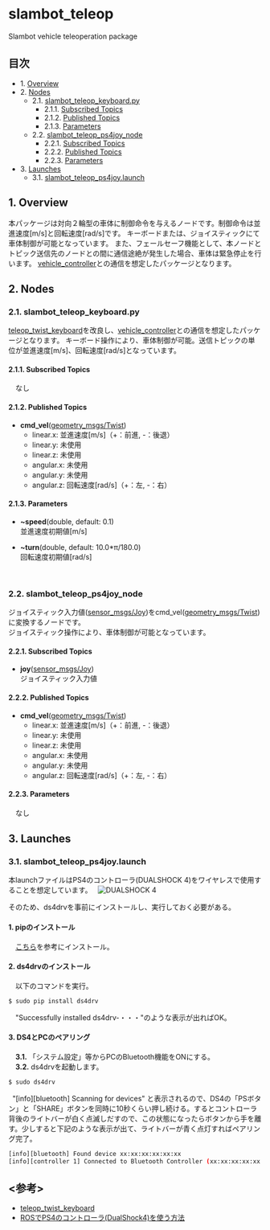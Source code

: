 # slambot_teleop
Slambot vehicle teleoperation package

## 目次  
- 1.&nbsp;[Overview](#1-overview)  
- 2.&nbsp;[Nodes](#2-nodes)  
  - 2.1.&nbsp;[slambot_teleop_keyboard.py](#21-slambot_teleop_keyboardpy)  
    - 2.1.1.&nbsp;[Subscribed Topics](#211-subscribed-topics)  
    - 2.1.2.&nbsp;[Published Topics](#212-published-topics)  
    - 2.1.3.&nbsp;[Parameters](#213-parameters)  
  - 2.2.&nbsp;[slambot_teleop_ps4joy_node](#22-slambot_teleop_ps4joy_node)  
    - 2.2.1.&nbsp;[Subscribed Topics](#221-subscribed-topics)  
    - 2.2.2.&nbsp;[Published Topics](#222-published-topics)  
    - 2.2.3.&nbsp;[Parameters](#223-parameters)  
- 3.&nbsp;[Launches](#3-launches)  
  - 3.1.&nbsp;[slambot_teleop_ps4joy.launch](#31-slambot_teleop_ps4joylaunch)  
    
## 1. Overview
本パッケージは対向２輪型の車体に制御命令を与えるノードです。制御命令は並進速度[m/s]と回転速度[rad/s]です。
キーボードまたは、ジョイスティックにて車体制御が可能となっています。
また、フェールセーフ機能として、本ノードとトピック送信先のノードとの間に通信途絶が発生した場合、車体は緊急停止を行います。
[vehicle_controller](https://github.com/takuyani/SLAM-Robot_Code/tree/develop/vehicle_controller)との通信を想定したパッケージとなります。

## 2. Nodes
### 2.1. slambot_teleop_keyboard.py
[teleop_twist_keyboard](http://wiki.ros.org/teleop_twist_keyboard)を改良し、[vehicle_controller](https://github.com/takuyani/SLAM-Robot_Code/tree/develop/vehicle_controller)との通信を想定したパッケージとなります。
キーボード操作により、車体制御が可能。送信トピックの単位が並進速度[m/s]、回転速度[rad/s]となっています。

#### 2.1.1. Subscribed Topics
　なし

#### 2.1.2. Published Topics
- __cmd_vel__([geometry_msgs/Twist](http://docs.ros.org/api/geometry_msgs/html/msg/Twist.html))  
  - linear.x: 並進速度[m/s]（+：前進, -：後退）
  - linear.y: 未使用
  - linear.z: 未使用
  - angular.x: 未使用
  - angular.y: 未使用
  - angular.z: 回転速度[rad/s]（+：左, -：右）

#### 2.1.3. Parameters
- __~speed__(double, default: 0.1)  
  並進速度初期値[m/s]

- __~turn__(double, default: 10.0*π/180.0)  
  回転速度初期値[rad/s]

<br>  

### 2.2. slambot_teleop_ps4joy_node
ジョイスティック入力値([sensor_msgs/Joy](http://docs.ros.org/api/sensor_msgs/html/msg/Joy.html))をcmd_vel([geometry_msgs/Twist](http://docs.ros.org/api/geometry_msgs/html/msg/Twist.html))に変換するノードです。  
ジョイスティック操作により、車体制御が可能となっています。

#### 2.2.1. Subscribed Topics
- __joy__([sensor_msgs/Joy](http://docs.ros.org/api/sensor_msgs/html/msg/Joy.html))  
  ジョイスティック入力値

#### 2.2.2. Published Topics
- __cmd_vel__([geometry_msgs/Twist](http://docs.ros.org/api/geometry_msgs/html/msg/Twist.html))  
  - linear.x: 並進速度[m/s]（+：前進, -：後退）
  - linear.y: 未使用
  - linear.z: 未使用
  - angular.x: 未使用
  - angular.y: 未使用
  - angular.z: 回転速度[rad/s]（+：左, -：右）

#### 2.2.3. Parameters
　なし


## 3. Launches
### 3.1. slambot_teleop_ps4joy.launch
本launchファイルはPS4のコントローラ(DUALSHOCK 4)をワイヤレスで使用することを想定しています。  
![DUALSHOCK 4](https://c1.staticflickr.com/5/4781/26799634898_7015d5e08e.jpg)

そのため、ds4drvを事前にインストールし、実行しておく必要がある。

#### 1. pipのインストール
　[こちら](http://uxmilk.jp/12691)を参考にインストール。

#### 2. ds4drvのインストール
　以下のコマンドを実行。  
 
```bash
$ sudo pip install ds4drv
```

　"Successfully installed ds4drv-・・・"のような表示が出ればOK。

#### 3. DS4とPCのペアリング
  
　**3.1.** 「システム設定」等からPCのBluetooth機能をONにする。    
　**3.2.** ds4drvを起動します。  
  
```bash
$ sudo ds4drv
```
  
"[info][bluetooth] Scanning for devices" と表示されるので、DS4の「PSボタン」と「SHARE」ボタンを同時に10秒くらい押し続ける。するとコントローラ背後のライトバーが白く点滅しだすので、この状態になったらボタンから手を離す。少しすると下記のような表示が出て、ライトバーが青く点灯すればペアリング完了。  

```bash
[info][bluetooth] Found device xx:xx:xx:xx:xx:xx  
[info][controller 1] Connected to Bluetooth Controller (xx:xx:xx:xx:xx:xx)  
```

 ## <参考>
- [teleop_twist_keyboard](http://wiki.ros.org/teleop_twist_keyboard)  
- [ROSでPS4のコントローラ(DualShock4)を使う方法](http://cryborg.hatenablog.com/entry/2016/09/19/185501)  

